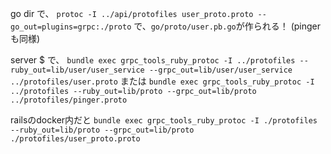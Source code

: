 <!-- root dirで
`protoc -I ./proto pinger.proto --go_out=plugins=grpc:./pinger/lib`
ってやってたけど、↓のerror

```
protoc-gen-go: unable to determine Go import path for "pinger.proto"

Please specify either:
	• a "go_package" option in the .proto source file, or
	• a "M" argument on the command line.

See https://developers.google.com/protocol-buffers/docs/reference/go-generated#package for more information.

--go_out: protoc-gen-go: Plugin failed with status code 1.
```

./proto/pinger.protoに、
`option go_package = "./pinger";`
って書いて、
`protoc -I ./proto pinger.proto --go_out=.`
ってコマンド叩いたら、ファイル生成された。くそ。なんなんまじで？


環境変数には↓　コマンドの意味は分からんから調べる
`export GO_PATH=~/go`
`export PATH=$PATH:/$GO_PATH/bin`
https://stackoverflow.com/questions/28099004/unable-to-build-protobuf-to-go-endpoint

`echo $PATH`すると↓
/Users/ohishikaido/google-cloud-sdk/bin:/Users/ohishikaido/.rbenv/shims:/usr/local/bin:/usr/bin:/bin:/usr/sbin:/sbin:/usr/local/go/bin:/usr/local/share/dotnet:~/.dotnet/tools:/Library/Frameworks/Mono.framework/Versions/Current/Commands://Users/ohishikaido/go/bin

結果的に
`./proto/pinger.proto`に
`option go_package = "./pinger";`
って書いて、
root dirで
`protoc -I ./proto pinger.proto --go_out=plugins=grpc:./go`
ってコマンド叩いたら、`./go/pinger`にgRPCのファイル生成される

`option go_package = "./";`のヒント
https://github.com/evilsocket/opensnitch/issues/373

current dirが`server $`で、
`bundle exec grpc_tools_ruby_protoc -I ../proto --ruby_out=lib --grpc_out=lib ../proto/pinger.proto`
って叩いたら、protoファイルが生成される！
`bundle exec grpc_tools_ruby_protoc -I ../proto --ruby_out=lib/pb --grpc_out=lib/pb ../proto/pinger.proto`

またはrakeタスクを使って、
`rake pb:protoc`でもok➡️これはsmartHRのパクリ -->

go dir で、
`protoc -I ../api/protofiles user_proto.proto --go_out=plugins=grpc:./proto`
で、`go/proto/user.pb.go`が作られる！
(pingerも同様)

server $ で、
`bundle exec grpc_tools_ruby_protoc -I ../protofiles --ruby_out=lib/user/user_service --grpc_out=lib/user/user_service ../protofiles/user.proto`
または
`bundle exec grpc_tools_ruby_protoc -I ../protofiles --ruby_out=lib/proto --grpc_out=lib/proto ../protofiles/pinger.proto`

railsのdocker内だと
`bundle exec grpc_tools_ruby_protoc -I ./protofiles --ruby_out=lib/proto --grpc_out=lib/proto ./protofiles/user_proto.proto`